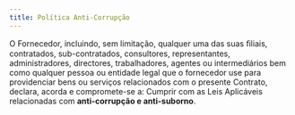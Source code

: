 ```yaml
---
title: Política Anti-Corrupção
---
```

O Fornecedor, incluindo, sem limitação, qualquer uma das suas ﬁliais, contratados, sub-contratados, consultores, representantes, administradores, directores, trabalhadores, agentes ou intermediários bem como qualquer pessoa ou entidade legal que o fornecedor use para providenciar bens ou serviços relacionados com o presente Contrato, declara, acorda e compromete-se a: Cumprir com as Leis Aplicáveis  relacionadas com **anti-corrupção e anti-suborno**.
